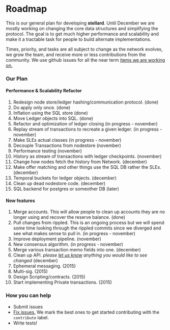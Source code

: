 # Roadmap

This is our general plan for developing **stellard**. Until December we are mostly working on changing the core data structures and simplifying the protocol. The goal is to get much higher performance and scalability and make it a tractable task for people to build alternate implementations.

Times, priority, and tasks are all subject to change as the network evolves, we grow the team, and receive more or less contributions from the community. We use github issues for all the near term [items we are working on.](https://github.com/stellar/stellard/issues)

### Our Plan

#### Performance & Scalability Refactor
1. Redesign node store/ledger hashing/communication protocol. (done)
2. Do apply only once. (done)
3. Inflation using the SQL store (done)
4. Move Ledger objects into SQL. (done)
5. Refactor and optimization of ledger closing (in progress - november)
6. Replay stream of transactions to recreate a given ledger. (in progress - november)
7. Make SLEs actual classes (in progress - november)
8. Decouple Transactions from nodestore (november)
9. Performance testing (november)
10. History as stream of transactions with ledger checkpoints. (november)
11. Change how nodes fetch the history from Network. (december)
12. Make offer matching and other things use the SQL DB rather the SLEs. (december) 
13. Temporal buckets for ledger objects. (december)
14. Clean up dead nodestore code. (december)
15. SQL backend for postgres or someother DB (later)


#### New features
1. Merge accounts. This will allow people to clean up accounts they are no longer using and recover the reserve balance.  (done)
2. Pull changes from rippled. This is an ongoing process but we will spend some time looking through the rippled commits since we diverged and see what makes sense to pull in. (in progress - november)
3. Improve deployment pipeline. (november)
4. New consensus algorithm. (in progress - november)
5. Merge various transaction memo fields into one. (december)
6. Clean up API. *please [let us know](https://github.com/stellar/stellar-protocol/issues) anything you would like to see changed* (december)
7. Ephemeral messaging. (2015)
8. Multi-sig. (2015)
9. Design Scripting/contracts. (2015)
10. Start implementing Private transactions. (2015)
 

### How you can help
- Submit issues
- [Fix issues.](https://github.com/stellar/stellard/labels/contribute) We mark the best ones to get started contributing with the `contribute` label.
- Write tests!
